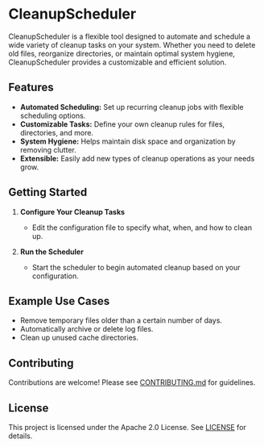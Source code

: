 # CleanupScheduler

CleanupScheduler is a flexible tool designed to automate and schedule a wide variety of cleanup tasks on your system. Whether you need to delete old files, reorganize directories, or maintain optimal system hygiene, CleanupScheduler provides a customizable and efficient solution.

## Features

- **Automated Scheduling:** Set up recurring cleanup jobs with flexible scheduling options.
- **Customizable Tasks:** Define your own cleanup rules for files, directories, and more.
- **System Hygiene:** Helps maintain disk space and organization by removing clutter.
- **Extensible:** Easily add new types of cleanup operations as your needs grow.

## Getting Started

1. **Configure Your Cleanup Tasks**
   - Edit the configuration file to specify what, when, and how to clean up.

2. **Run the Scheduler**
   - Start the scheduler to begin automated cleanup based on your configuration.

## Example Use Cases

- Remove temporary files older than a certain number of days.
- Automatically archive or delete log files.
- Clean up unused cache directories.

## Contributing

Contributions are welcome! Please see [CONTRIBUTING.md](CONTRIBUTING.md) for guidelines.

## License

This project is licensed under the Apache 2.0 License. See [LICENSE](LICENSE) for details.
